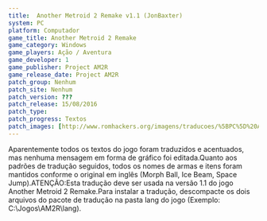 ```yaml
---
title:  Another Metroid 2 Remake v1.1 (JonBaxter)
system: PC
platform: Computador
game_title: Another Metroid 2 Remake
game_category: Windows
game_players: Ação / Aventura
game_developer: 1
game_publisher: Project AM2R
game_release_date: Project AM2R
patch_group: Nenhum
patch_site: Nenhum
patch_version: ???
patch_release: 15/08/2016
patch_type: 
patch_progress: Textos
patch_images: [http://www.romhackers.org/imagens/traducoes/%5BPC%5D%20Another%20Metroid%202%20Remake%20-%20JonBaxter%20-%201.jpg,http://www.romhackers.org/imagens/traducoes/%5BPC%5D%20Another%20Metroid%202%20Remake%20-%20JonBaxter%20-%202.jpg,http://www.romhackers.org/imagens/traducoes/%5BPC%5D%20Another%20Metroid%202%20Remake%20-%20JonBaxter%20-%203.jpg]
---
```

Aparentemente todos os textos do jogo foram traduzidos e acentuados, mas nenhuma mensagem em forma de gráfico foi editada.Quanto aos padrões de tradução seguidos, todos os nomes de armas e itens foram mantidos conforme o original em inglês (Morph Ball, Ice Beam, Space Jump).ATENÇÃO:Esta tradução deve ser usada na versão 1.1 do jogo Another Metroid 2 Remake.Para instalar a tradução, descompacte os dois arquivos do pacote de tradução na pasta lang do jogo (Exemplo: C:\Jogos\AM2R\lang).
